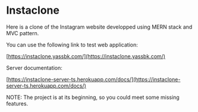 # Instaclone
Here is a clone of the Instagram website developped using MERN stack and MVC pattern.

You can use the following link to test web application:

[https://instaclone.yassbk.com/](https://instaclone.yassbk.com/)

Server documentation:

[https://instaclone-server-ts.herokuapp.com/docs/](https://instaclone-server-ts.herokuapp.com/docs/)

NOTE: The project is at its beginning, so you could meet some missing features.
